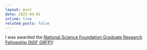 ```yaml
---
layout: post
date: 2025-04-01
inline: true
related_posts: false
---
```


I was awarded the [National Science Foundation Graduate Research Fellowship (NSF GRFP)](https://www.nsfgrfp.org/)!
